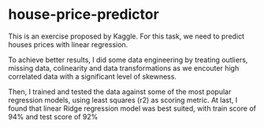 # house-price-predictor

This is an exercise proposed by Kaggle. For this task, we need to predict houses prices with linear regression.

To achieve better results, I did some data engineering by treating outliers, missing data,  colinearity and data transformations as
we encouter high correlated data with a significant level of skewness.

Then, I trained and tested the data against some of the most popular regression models, using least squares (r2) as scoring metric.
At last, I found that linear Ridge regression model was best suited, with train score of 94% and test score of 92%
